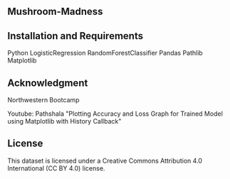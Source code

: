 Mushroom-Madness
----------------------


Installation and Requirements
---------------------------
Python
LogisticRegression
RandomForestClassifier
Pandas
Pathlib
Matplotlib


Acknowledgment
---------------
Northwestern Bootcamp 

Youtube: Pathshala "Plotting Accuracy and Loss Graph for Trained Model using Matplotlib with History Callback"

License
------------------------
This dataset is licensed under a Creative Commons Attribution 4.0 International (CC BY 4.0) license.
